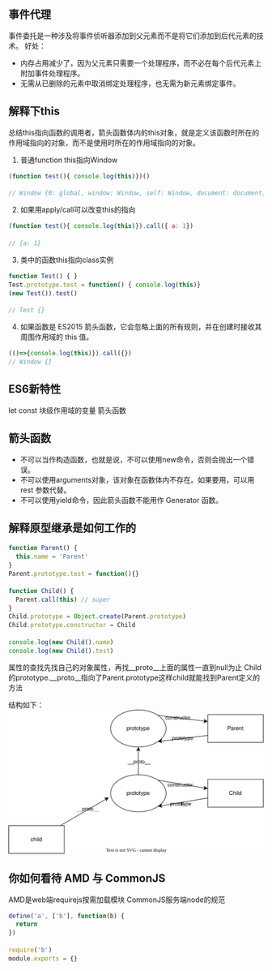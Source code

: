 
## 事件代理

事件委托是一种涉及将事件侦听器添加到父元素而不是将它们添加到后代元素的技术。 好处：

- 内存占用减少了，因为父元素只需要一个处理程序，而不必在每个后代元素上附加事件处理程序。
- 无需从已删除的元素中取消绑定处理程序，也无需为新元素绑定事件。

## 解释下this

总结this指向函数的调用者，箭头函数体内的this对象，就是定义该函数时所在的作用域指向的对象，而不是使用时所在的作用域指向的对象。

1. 普通function this指向Window
``` javascript
(function test(){ console.log(this)})()

// Window {0: global, window: Window, self: Window, document: document, name: '', location: Location, …}
```
2. 如果用apply/call可以改变this的指向
``` javascript
(function test(){ console.log(this)}).call({ a: 1})

// {a: 1}
```
3. 类中的函数this指向class实例
```javascript
function Test() { }
Test.prototype.test = function() { console.log(this)}
(new Test()).test()

// Test {}
```
4. 如果函数是 ES2015 箭头函数，它会忽略上面的所有规则，并在创建时接收其周围作用域的 this 值。
```javascript
(()=>{console.log(this)}).call({})
// Window {}
```

## ES6新特性
let const 块级作用域的变量
箭头函数

## 箭头函数

- 不可以当作构造函数，也就是说，不可以使用new命令，否则会抛出一个错误。
- 不可以使用arguments对象，该对象在函数体内不存在。如果要用，可以用 rest 参数代替。
- 不可以使用yield命令，因此箭头函数不能用作 Generator 函数。

## 解释原型继承是如何工作的

``` javascript
function Parent() {
  this.name = 'Parent'
}
Parent.prototype.test = function(){}

function Child() {
  Parent.call(this) // super
}
Child.prototype = Object.create(Parent.prototype)
Child.prototype.constructor = Child

console.log(new Child().name)
console.log(new Child().test)
```

属性的查找先找自己的对象属性，再找__proto__上面的属性一直到null为止
Child的prototype.__proto__指向了Parent.prototype这样child就能找到Parent定义的方法

结构如下：
![image](./prototype.drawio.svg)

## 你如何看待 AMD 与 CommonJS
AMD是web端requirejs按需加载模块
CommonJS服务端node的规范

``` javascript
define('a', ['b'], function(b) {
  return
})

require('b')
module.exports = {}
```
